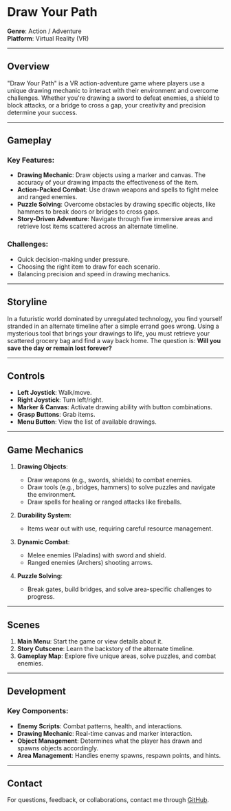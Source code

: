 # **Draw Your Path**

**Genre**: Action / Adventure  
**Platform**: Virtual Reality (VR)  

---

## **Overview**
"Draw Your Path" is a VR action-adventure game where players use a unique drawing mechanic to interact with their environment and overcome challenges. Whether you're drawing a sword to defeat enemies, a shield to block attacks, or a bridge to cross a gap, your creativity and precision determine your success.

---

## **Gameplay**
### **Key Features**:
- **Drawing Mechanic**: Draw objects using a marker and canvas. The accuracy of your drawing impacts the effectiveness of the item.
- **Action-Packed Combat**: Use drawn weapons and spells to fight melee and ranged enemies.
- **Puzzle Solving**: Overcome obstacles by drawing specific objects, like hammers to break doors or bridges to cross gaps.
- **Story-Driven Adventure**: Navigate through five immersive areas and retrieve lost items scattered across an alternate timeline.

### **Challenges**:
- Quick decision-making under pressure.
- Choosing the right item to draw for each scenario.
- Balancing precision and speed in drawing mechanics.

---

## **Storyline**
In a futuristic world dominated by unregulated technology, you find yourself stranded in an alternate timeline after a simple errand goes wrong. Using a mysterious tool that brings your drawings to life, you must retrieve your scattered grocery bag and find a way back home. The question is: **Will you save the day or remain lost forever?**

---

## **Controls**
- **Left Joystick**: Walk/move.  
- **Right Joystick**: Turn left/right.  
- **Marker & Canvas**: Activate drawing ability with button combinations.  
- **Grasp Buttons**: Grab items.  
- **Menu Button**: View the list of available drawings.  

---

## **Game Mechanics**
1. **Drawing Objects**:  
   - Draw weapons (e.g., swords, shields) to combat enemies.
   - Draw tools (e.g., bridges, hammers) to solve puzzles and navigate the environment.
   - Draw spells for healing or ranged attacks like fireballs.

2. **Durability System**:  
   - Items wear out with use, requiring careful resource management.

3. **Dynamic Combat**:  
   - Melee enemies (Paladins) with sword and shield.
   - Ranged enemies (Archers) shooting arrows.

4. **Puzzle Solving**:  
   - Break gates, build bridges, and solve area-specific challenges to progress.

---

## **Scenes**
1. **Main Menu**: Start the game or view details about it.
2. **Story Cutscene**: Learn the backstory of the alternate timeline.
3. **Gameplay Map**: Explore five unique areas, solve puzzles, and combat enemies.

---

## **Development**
### **Key Components**:
- **Enemy Scripts**: Combat patterns, health, and interactions.
- **Drawing Mechanic**: Real-time canvas and marker interaction.
- **Object Management**: Determines what the player has drawn and spawns objects accordingly.
- **Area Management**: Handles enemy spawns, respawn points, and hints.

---

## **Contact**
For questions, feedback, or collaborations, contact me through [GitHub](https://github.com/Ezi99).
